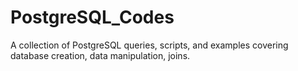 # PostgreSQL_Codes
A collection of PostgreSQL queries, scripts, and examples covering database creation, data manipulation, joins.
